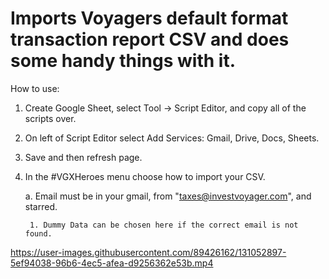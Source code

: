 # Imports Voyagers default format transaction report CSV and does some handy things with it.

How to use:
1. Create Google Sheet, select Tool -> Script Editor, and copy all of the scripts over.
2. On left of Script Editor select Add Services: Gmail, Drive, Docs, Sheets.
3. Save and then refresh page.
4. In the #VGXHeroes menu choose how to import your CSV.

	a. Email must be in your gmail, from "taxes@investvoyager.com", and starred.
	
		1. Dummy Data can be chosen here if the correct email is not found.




https://user-images.githubusercontent.com/89426162/131052897-5ef94038-96b6-4ec5-afea-d9256362e53b.mp4

